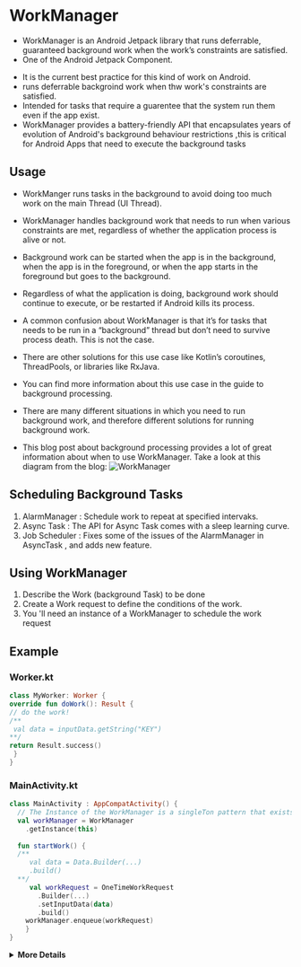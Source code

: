 # WorkManager
- WorkManager is an Android Jetpack library that runs deferrable, guaranteed background work when the work’s constraints are satisfied. 
- One of the Android Jetpack Component.
 * It is the current best practice for this kind of work on Android.
 * runs deferrable backgroind work when thw work's constraints are satisfied.
 * Intended for tasks that require a guarentee that the system run them even if the app exist.
 * WorkManager provides a battery-friendly API that encapsulates years of evolution of Android's background behaviour restrictions ,this is critical for Android Apps        that need  to execute the background tasks

## Usage
* WorkManger runs tasks in the background to avoid doing too much work on the main Thread (UI Thread).
* WorkManager handles background work that needs to run when various constraints are met, regardless of whether the application process is alive or not. 
* Background work can be started when the app is in the background, when the app is in the foreground, or when the app starts in the foreground but goes to the background. 
* Regardless of what the application is doing, background work should continue to execute, or be restarted if Android kills its process.

* A common confusion about WorkManager is that it’s for tasks that needs to be run in a “background” thread but don’t need to survive process death. This is not the case. 
* There are other solutions for this use case like Kotlin’s coroutines, ThreadPools, or libraries like RxJava. 
* You can find more information about this use case in the guide to background processing.

* There are many different situations in which you need to run background work, and therefore different solutions for running background work. 
* This blog post about background processing provides a lot of great information about when to use WorkManager. Take a look at this diagram from the blog:
        <img src="https://miro.medium.com/v2/resize:fit:4800/format:webp/1*2arjXq_bwgaNwVBCiLgiOw.png" alt="WorkManager"> 

## Scheduling Background Tasks
<ol>
  <li>AlarmManager : Schedule work to repeat at specified intervaks.</li>
  
  <li>Async Task : The API for Async Task comes with a sleep learning curve.</li>
  
  <li>Job Scheduler : Fixes some of the issues of the AlarmManager in AsyncTask , and adds  new feature.</li>
 </ol>
 
## Using WorkManager

<ol>
  <li>Describe the Work (background Task) to be done</li>
  
  <li>Create a Work request to define the conditions of the work.</li>
  
  <li>You 'll need an instance of a WorkManager to schedule the work request</li>
 </ol>
 
 ## Example
 
 ### Worker.kt
 
 ```kt
class MyWorker: Worker {
override fun doWork(): Result {
// do the work!
/**
  val data = inputData.getString("KEY")
**/
return Result.success()
  }
}  
 ```
### MainActivity.kt
```kt
class MainActivity : AppCompatActivity() {
  // The Instance of the WorkManager is a singleTon pattern that exists for the Life Cycle of the App.
  val workManager = WorkManager
    .getInstance(this)
    
  fun startWork() {
  /**
     val data = Data.Builder(...)
     .build()
  **/   
     val workRequest = OneTimeWorkRequest
       .Builder(...)
       .setInputData(data)
       .build()
    workManager.enqueue(workRequest)
    }
}
```
<details>
<summary><strong>More Details</strong></summary>
  <ul>
    <li> Pluralsight Course : <a href="https://app.pluralsight.com/library/courses/workmanager-coroutines-background-jobs-performing/table-of-contents"> 
      Click Here </a> </li>
    <li> Medium Article : <a href="https://medium.com/androiddevelopers/introducing-workmanager-2083bcfc4712">Click Here </a> </li>
    <li> Android Developers : <a href="https://developer.android.com/reference/androidx/work/WorkManager"> Click Here </a> </li>
  </u>
</details>

